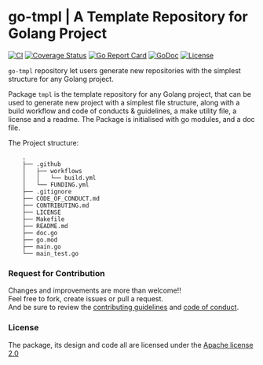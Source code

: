 # go-tmpl | A Template Repository for Golang Project

[![CI](https://github.com/Shivam010/go-tmpl/workflows/CI/badge.svg)](https://github.com/Shivam010/go-tmpl/actions)
[![Coverage Status](https://coveralls.io/repos/github/Shivam010/go-tmpl/badge.svg)](https://coveralls.io/github/Shivam010/go-tmpl)
[![Go Report Card](https://goreportcard.com/badge/github.com/Shivam010/go-tmpl?dropcache)](https://goreportcard.com/report/github.com/Shivam010/go-tmpl)
[![GoDoc](https://godoc.org/github.com/Shivam010/go-tmpl?status.svg)](https://godoc.org/github.com/Shivam010/go-tmpl)
[![License](https://img.shields.io/badge/license-apache2-mildgreen.svg)](https://github.com/Shivam010/go-tmpl/blob/master/LICENSE)

`go-tmpl` repository let users generate new repositories with the simplest 
structure for any Golang project.

Package `tmpl` is the template repository for any Golang project, that
can be used to generate new project with a simplest file structure, along
with a build workflow and code of conducts & guidelines, a make utility
file, a license and a readme. The Package is initialised with go modules,
and a doc file.

The Project structure:
```
    .
    ├── .github
    │   ├── workflows
    │   │   └── build.yml
    │   └── FUNDING.yml
    ├── .gitignore
    ├── CODE_OF_CONDUCT.md
    ├── CONTRIBUTING.md
    ├── LICENSE
    ├── Makefile
    ├── README.md
    ├── doc.go
    ├── go.mod
    ├── main.go
    └── main_test.go
```

### Request for Contribution
Changes and improvements are more than welcome!! <br>
Feel free to fork, create issues or pull a request. <br>
And be sure to review the [contributing guidelines](./CONTRIBUTING.md) and [code of conduct](./CODE_OF_CONDUCT.md).

### License
The package, its design and code all are licensed under the [Apache license 2.0](./LICENSE)
